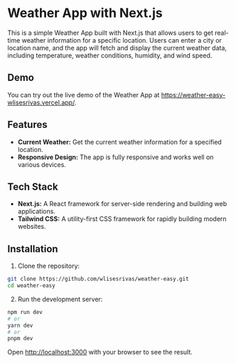 # Weather App with Next.js

This is a simple Weather App built with Next.js that allows users to get real-time weather information for a specific location. Users can enter a city or location name, and the app will fetch and display the current weather data, including temperature, weather conditions, humidity, and wind speed.

## Demo

You can try out the live demo of the Weather App at https://weather-easy-wlisesrivas.vercel.app/.

## Features

- **Current Weather:** Get the current weather information for a specified location.
- **Responsive Design:** The app is fully responsive and works well on various devices.

## Tech Stack

- **Next.js:** A React framework for server-side rendering and building web applications.
- **Tailwind CSS:** A utility-first CSS framework for rapidly building modern websites.

## Installation

1. Clone the repository:

```bash
git clone https://github.com/wlisesrivas/weather-easy.git
cd weather-easy
```
2. Run the development server:

```bash
npm run dev
# or
yarn dev
# or
pnpm dev
```

Open [http://localhost:3000](http://localhost:3000) with your browser to see the result.
